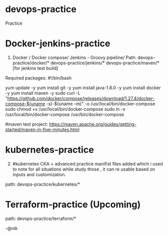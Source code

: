# devops-practice
Practice

# Docker-jenkins-practice

1. Docker / Docker compose/ Jenkins - Groovy pipeline/ 
Path: devops-practice/docker/*   devops-practice/jenkins/*   devops-practice/maven/* [for jenkins test build]

Required packages: 
#!/bin/bash

yum update -y
yum install git -y
yum install java-1.8.0 -y
yum install docker -y
yum install maven -y
sudo curl -L "https://github.com/docker/compose/releases/download/1.27.4/docker-compose-$(uname -s)-$(uname -m)" -o /usr/local/bin/docker-compose
sudo chmod +x /usr/local/bin/docker-compose
sudo ln -s /usr/local/bin/docker-compose /usr/bin/docker-compose


#maven test project: https://maven.apache.org/guides/getting-started/maven-in-five-minutes.html



# kubernetes-practice
2. #kubernetes CKA + advanced  practice manifist files added which i used to note for all situations while study those , it can re usable based on inputs and customization.

path: devops-practice/kubernetes/*


# Terraform-practice (Upcoming)

path: devops-practice/terraform/*



-@nik

